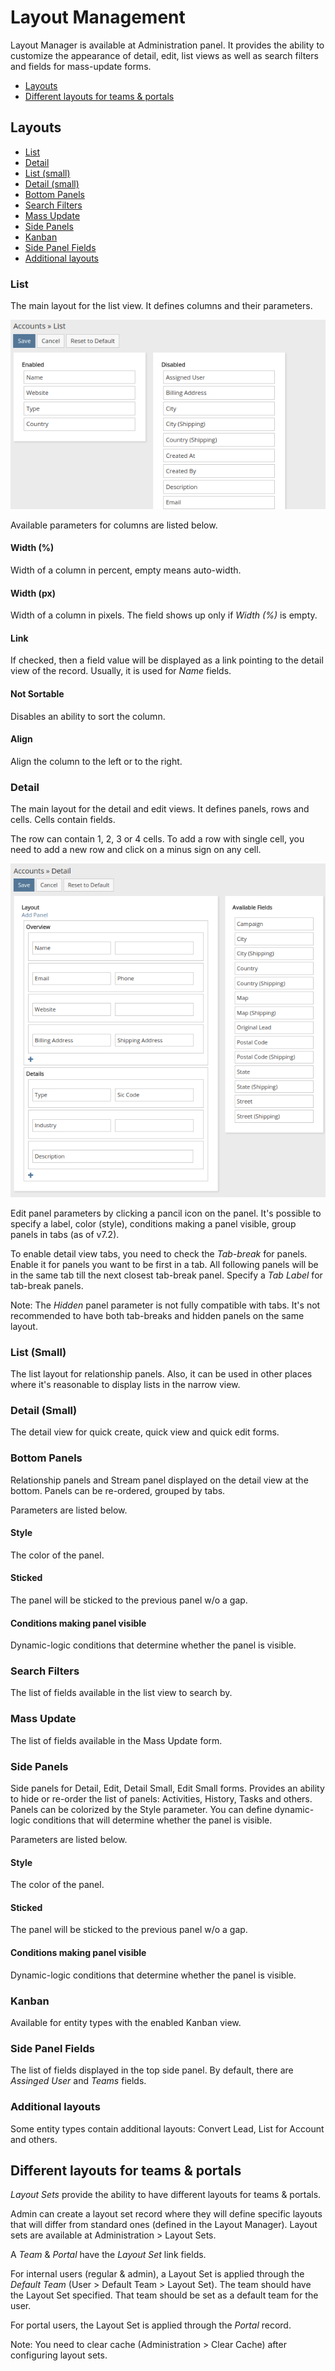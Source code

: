 # Layout Management

Layout Manager is available at Administration panel. It provides the ability to customize the appearance of detail, edit, list views as well as search filters and fields for mass-update forms.

* [Layouts](#layouts)
* [Different layouts for teams & portals](#different-layouts-for-teams-portals)

## Layouts

* [List](#list)
* [Detail](#detail)
* [List (small)](#list-small)
* [Detail (small)](#detail-small)
* [Bottom Panels](#bottom-panels)
* [Search Filters](#search-filters)
* [Mass Update](#mass-update)
* [Side Panels](#side-panels)
* [Kanban](#kanban)
* [Side Panel Fields](#side-panel-fields)
* [Additional layouts](#additional-layouts)

### List

The main layout for the list view. It defines columns and their parameters.

![List](https://raw.githubusercontent.com/espocrm/documentation/master/docs/_static/images/administration/layout-manager/list.png)

Available parameters for columns are listed below.

#### Width (%)

Width of a column in percent, empty means auto-width.

#### Width (px)

Width of a column in pixels. The field shows up only if *Width (%)* is empty.

#### Link

If checked, then a field value will be displayed as a link pointing to the detail view of the record. Usually, it is used for *Name* fields.

#### Not Sortable

Disables an ability to sort the column.

#### Align

Align the column to the left or to the right.

### Detail

The main layout for the detail and edit views. It defines panels, rows and cells. Cells contain fields.

The row can contain 1, 2, 3 or 4 cells. To add a row with single cell, you need to add a new row and click on a minus sign on any cell.

![Detail](https://raw.githubusercontent.com/espocrm/documentation/master/docs/_static/images/administration/layout-manager/detail.png)

Edit panel parameters by clicking a pancil icon on the panel. It's possible to specify a label, color (style), conditions making a panel visible, group panels in tabs (as of v7.2).

To enable detail view tabs, you need to check the *Tab-break* for panels. Enable it for panels you want to be first in a tab. All following panels will be in the same tab till the next closest tab-break panel. Specify a *Tab Label* for tab-break panels.

Note: The *Hidden* panel parameter is not fully compatible with tabs. It's not recommended to have both tab-breaks and hidden panels on the same layout.

### List (Small)

The list layout for relationship panels. Also, it can be used in other places where it's reasonable to display lists in the narrow view.

### Detail (Small)

The detail view for quick create, quick view and quick edit forms.

### Bottom Panels

Relationship panels and Stream panel displayed on the detail view at the bottom. Panels can be re-ordered, grouped by tabs.

Parameters are listed below.

#### Style

The color of the panel.

#### Sticked

The panel will be sticked to the previous panel w/o a gap.

#### Conditions making panel visible

Dynamic-logic conditions that determine whether the panel is visible.

### Search Filters

The list of fields available in the list view to search by.

### Mass Update

The list of fields available in the Mass Update form.


### Side Panels

Side panels for Detail, Edit, Detail Small, Edit Small forms. Provides an ability to hide or re-order the list of panels: Activities, History, Tasks and others. Panels can be colorized by the Style parameter. You can define dynamic-logic conditions that will determine whether the panel is visible.

Parameters are listed below.

#### Style

The color of the panel.

#### Sticked

The panel will be sticked to the previous panel w/o a gap.

#### Conditions making panel visible

Dynamic-logic conditions that determine whether the panel is visible.

### Kanban

Available for entity types with the enabled Kanban view.

### Side Panel Fields

The list of fields displayed in the top side panel. By default, there are *Assinged User* and *Teams* fields.

### Additional layouts

Some entity types contain additional layouts: Convert Lead, List for Account and others.

## Different layouts for teams & portals

*Layout Sets* provide the ability to have different layouts for teams & portals.

Admin can create a layout set record where they will define specific layouts that will differ from standard ones (defined in the Layout Manager). Layout sets are available at Administration > Layout Sets.

A *Team* & *Portal* have the *Layout Set* link fields.

For internal users (regular & admin), a Layout Set is applied through the *Default Team* (User > Default Team > Layout Set). The team should have the Layout Set specified. That team should be set as a default team for the user.

For portal users, the Layout Set is applied through the *Portal* record.

Note: You need to clear cache (Administration > Clear Cache) after configuring layout sets.
